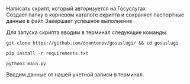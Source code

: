 Написать скрипт, который авторизуется на Госуслугах  
Создает папку в корневом каталоге скрипта и сохраняет паспортные данные в файл
Завершает успешное выполнение

Для запуска скрипта вводим в терминал следующие команды:

`git clone https://github.com/dnantonov/gosuslugi/ && cd gosuslugi`  

`pip install -r requirements.txt`  

`python3 main.py`  

Вводим данные от нашей учетной записи в терминал.
